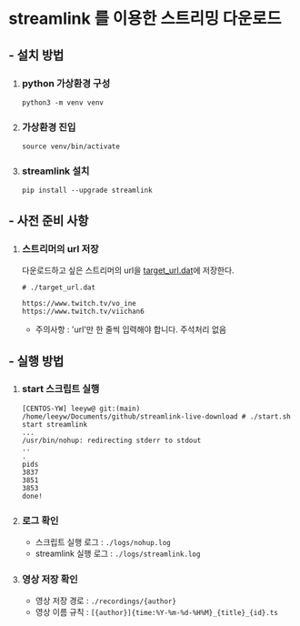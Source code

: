 # streamlink 를 이용한 스트리밍 다운로드

## - 설치 방법

1.  ### python 가상환경 구성

        python3 -m venv venv

2.  ### 가상환경 진입

        source venv/bin/activate

3.  ### streamlink 설치

        pip install --upgrade streamlink

## - 사전 준비 사항

1. ### 스트리머의 url 저장

   다운로드하고 싶은 스트리머의 url을 [target_url.dat](./target_url.dat)에 저장한다.

   ```
   # ./target_url.dat

   https://www.twitch.tv/vo_ine
   https://www.twitch.tv/viichan6
   ```

   - 주의사항 : 'url'만 한 줄씩 입력해야 합니다. 주석처리 없음

## - 실행 방법

1.  ### start 스크립트 실행

        [CENTOS-YW] leeyw@ git:(main) /home/leeyw/Documents/github/streamlink-live-download # ./start.sh
        start streamlink
        ...
        /usr/bin/nohup: redirecting stderr to stdout
        ..
        .
        pids
        3837
        3851
        3853
        done!

2.  ### 로그 확인
    - 스크립트 실행 로그 : `./logs/nohup.log`
    - streamlink 실행 로그 : `./logs/streamlink.log`
3.  ### 영상 저장 확인
    - 영상 저장 경로 : `./recordings/{author}`
    - 영상 이름 규칙 : `[{author}]{time:%Y-%m-%d-%H%M}_{title}_{id}.ts`
